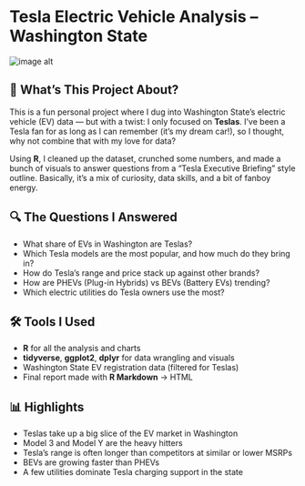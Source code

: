 # Tesla Electric Vehicle Analysis – Washington State  

![image alt](https://github.com/SrengTang/Tesla-Project/blob/23a9171d0139bfa853ba6a12fa7ed2c8db95a96c/NewModelY_49.jpg)


## 🚀 What’s This Project About?  
This is a fun personal project where I dug into Washington State’s electric vehicle (EV) data — but with a twist: I only focused on **Teslas**. I’ve been a Tesla fan for as long as I can remember (it’s my dream car!), so I thought, why not combine that with my love for data?  

Using **R**, I cleaned up the dataset, crunched some numbers, and made a bunch of visuals to answer questions from a “Tesla Executive Briefing” style outline. Basically, it’s a mix of curiosity, data skills, and a bit of fanboy energy.  

## 🔍 The Questions I Answered  
- What share of EVs in Washington are Teslas?  
- Which Tesla models are the most popular, and how much do they bring in?  
- How do Tesla’s range and price stack up against other brands?  
- How are PHEVs (Plug-in Hybrids) vs BEVs (Battery EVs) trending?  
- Which electric utilities do Tesla owners use the most?  

## 🛠 Tools I Used  
- **R** for all the analysis and charts  
- **tidyverse**, **ggplot2**, **dplyr** for data wrangling and visuals  
- Washington State EV registration data (filtered for Teslas)  
- Final report made with **R Markdown** → HTML  

## 📊 Highlights  
- Teslas take up a big slice of the EV market in Washington  
- Model 3 and Model Y are the heavy hitters  
- Tesla’s range is often longer than competitors at similar or lower MSRPs  
- BEVs are growing faster than PHEVs  
- A few utilities dominate Tesla charging support in the state  
